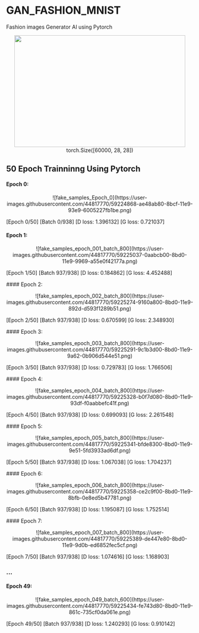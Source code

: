 # GAN_FASHION_MNIST
Fashion images Generator AI using Pytorch
<p align="center">
   <img width="460" height="300" src="https://user-images.githubusercontent.com/44817770/59225445-046a1e80-8bd1-11e9-86ae-02e514688f41.png">
   torch.Size([60000, 28, 28])
</p>


## 50 Epoch Trainninng Using Pytorch
####    Epoch 0:
<p align="center">
![fake_samples_Epoch_0](https://user-images.githubusercontent.com/44817770/59224868-ae48ab80-8bcf-11e9-93e9-6005227fb1be.png)

[Epoch 0/50] [Batch 0/938] [D loss: 1.396132] [G loss: 0.721037]
</p>

####    Epoch 1:
<p align="center">
![fake_samples_epoch_001_batch_800](https://user-images.githubusercontent.com/44817770/59225037-0aabcb00-8bd0-11e9-9969-a55e0f42177a.png)

[Epoch 1/50] [Batch 937/938] [D loss: 0.184862] [G loss: 4.452488]
</p>
####    Epoch 2:
<p align="center">
![fake_samples_epoch_002_batch_800](https://user-images.githubusercontent.com/44817770/59225274-9160a800-8bd0-11e9-892d-d593f1289b51.png)

[Epoch 2/50] [Batch 937/938] [D loss: 0.670599] [G loss: 2.348930]
</p>
####    Epoch 3:
<p align="center">
![fake_samples_epoch_003_batch_800](https://user-images.githubusercontent.com/44817770/59225291-9c1b3d00-8bd0-11e9-9a62-0b906d544e51.png)

[Epoch 3/50] [Batch 937/938] [D loss: 0.729783] [G loss: 1.766506]
</p>
####    Epoch 4:
<p align="center">
![fake_samples_epoch_004_batch_800](https://user-images.githubusercontent.com/44817770/59225328-b0f7d080-8bd0-11e9-93df-f0aabbefc41f.png)

[Epoch 4/50] [Batch 937/938] [D loss: 0.699093] [G loss: 2.261548]
</p>
####    Epoch 5:
<p align="center">
![fake_samples_epoch_005_batch_800](https://user-images.githubusercontent.com/44817770/59225341-bfde8300-8bd0-11e9-9e51-5fd3933ad6df.png)

[Epoch 5/50] [Batch 937/938] [D loss: 1.067038] [G loss: 1.704237]
</p>
####    Epoch 6:
<p align="center">
![fake_samples_epoch_006_batch_800](https://user-images.githubusercontent.com/44817770/59225358-ce2c9f00-8bd0-11e9-8bfb-0e8ed5b47781.png)
</p>
[Epoch 6/50] [Batch 937/938] [D loss: 1.195087] [G loss: 1.752514]
</p>
####    Epoch 7:
<p align="center">
![fake_samples_epoch_007_batch_800](https://user-images.githubusercontent.com/44817770/59225389-de447e80-8bd0-11e9-9d0b-ed6852fec5cf.png)
</p>
[Epoch 7/50] [Batch 937/938] [D loss: 1.074616] [G loss: 1.168903]

 ###                                                 ...
  
####    Epoch 49:
<p align="center">
![fake_samples_epoch_049_batch_600](https://user-images.githubusercontent.com/44817770/59225434-fe743d80-8bd0-11e9-861c-735cf0da061e.png)

[Epoch 49/50] [Batch 937/938] [D loss: 1.240293] [G loss: 0.910142]
</p>

